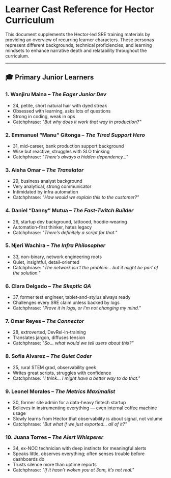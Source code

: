 # Learner Cast Reference for Hector Curriculum

This document supplements the Hector-led SRE training materials by providing an overview of recurring learner characters. These personas represent different backgrounds, technical proficiencies, and learning mindsets to enhance narrative depth and relatability throughout the curriculum.

---

## 🎓 Primary Junior Learners

### 1. **Wanjiru Maina** – *The Eager Junior Dev*
- 24, petite, short natural hair with dyed streak
- Obsessed with learning, asks lots of questions
- Strong in coding, weak in ops
- Catchphrase: *"But why does it work that way in production?"*

### 2. **Emmanuel “Manu” Gitonga** – *The Tired Support Hero*
- 31, mid-career, bank production support background
- Wise but reactive, struggles with SLO thinking
- Catchphrase: *"There’s always a hidden dependency…"*

### 3. **Aisha Omar** – *The Translator*
- 29, business analyst background
- Very analytical, strong communicator
- Intimidated by infra automation
- Catchphrase: *"How would we explain this to the customer?"*

### 4. **Daniel “Danny” Mutua** – *The Fast-Twitch Builder*
- 26, startup dev background, tattooed, hoodie-wearing
- Automation-first thinker, hates legacy
- Catchphrase: *"There’s definitely a script for that."*

### 5. **Njeri Wachira** – *The Infra Philosopher*
- 33, non-binary, network engineering roots
- Quiet, insightful, detail-oriented
- Catchphrase: *"The network isn't the problem… but it might be part of the solution."*

### 6. **Clara Delgado** – *The Skeptic QA*
- 37, former test engineer, tablet-and-stylus always ready
- Challenges every SRE claim unless backed by logs
- Catchphrase: *"Prove it in logs, or I’m not changing my mind."*

### 7. **Omar Reyes** – *The Connector*
- 28, extroverted, DevRel-in-training
- Translates jargon, diffuses tension
- Catchphrase: *"So… what would we tell users about this?"*

### 8. **Sofia Alvarez** – *The Quiet Coder*
- 25, rural STEM grad, observability geek
- Writes great scripts, struggles with confidence
- Catchphrase: *"I think… I might have a better way to do that."*

### 9. **Leonel Morales** – *The Metrics Maximalist*
- 30, former site admin for a data-heavy fintech startup
- Believes in instrumenting everything — even internal coffee machine usage
- Slowly learns from Hector that observability is about signal, not volume
- Catchphrase: *"But what if we just exported... all of it?"*

### 10. **Juana Torres** – *The Alert Whisperer*
- 34, ex-NOC technician with deep instincts for meaningful alerts
- Speaks little, observes everything; often senses trouble before dashboards do
- Trusts silence more than uptime reports
- Catchphrase: *"If it hasn’t woken you at 3am, it’s not real."*

